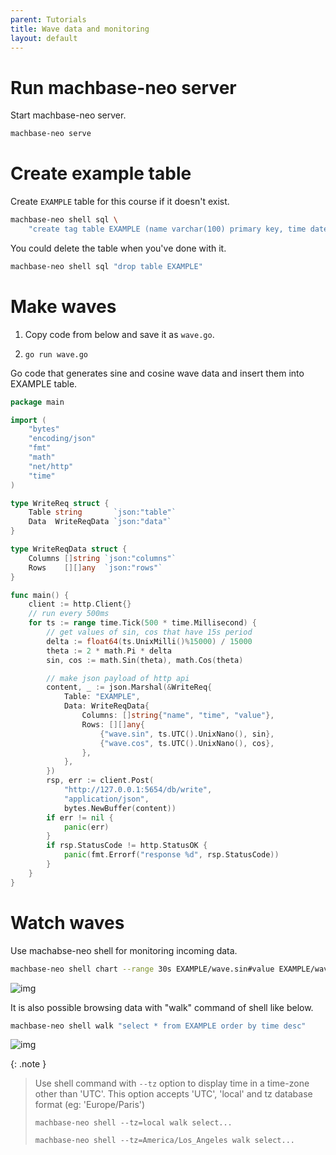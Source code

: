 ```yaml
---
parent: Tutorials
title: Wave data and monitoring
layout: default
---
```


# Run machbase-neo server

Start machbase-neo server.

```sh
machbase-neo serve
```

# Create example table

Create `EXAMPLE` table for this course if it doesn't exist.

```sh
machbase-neo shell sql \
    "create tag table EXAMPLE (name varchar(100) primary key, time datetime basetime, value double)"
```

You could delete the table when you've done with it.

```sh
machbase-neo shell sql "drop table EXAMPLE"
```

# Make waves

1. Copy code from below and save it as `wave.go`.

2. `go run wave.go`

Go code that generates sine and cosine wave data and insert them into EXAMPLE table.

```go
package main

import (
    "bytes"
    "encoding/json"
    "fmt"
    "math"
    "net/http"
    "time"
)

type WriteReq struct {
    Table string       `json:"table"`
    Data  WriteReqData `json:"data"`
}

type WriteReqData struct {
    Columns []string `json:"columns"`
    Rows    [][]any  `json:"rows"`
}

func main() {
    client := http.Client{}
    // run every 500ms
    for ts := range time.Tick(500 * time.Millisecond) {
        // get values of sin, cos that have 15s period
        delta := float64(ts.UnixMilli()%15000) / 15000
        theta := 2 * math.Pi * delta
        sin, cos := math.Sin(theta), math.Cos(theta)

        // make json payload of http api
        content, _ := json.Marshal(&WriteReq{
            Table: "EXAMPLE",
            Data: WriteReqData{
                Columns: []string{"name", "time", "value"},
                Rows: [][]any{
                    {"wave.sin", ts.UTC().UnixNano(), sin},
                    {"wave.cos", ts.UTC().UnixNano(), cos},
                },
            },
        })
        rsp, err := client.Post(
            "http://127.0.0.1:5654/db/write", 
            "application/json", 
            bytes.NewBuffer(content))
        if err != nil {
            panic(err)
        }
        if rsp.StatusCode != http.StatusOK {
            panic(fmt.Errorf("response %d", rsp.StatusCode))
        }
    }
}
```

# Watch waves

Use machabse-neo shell for monitoring incoming data.

```sh
machbase-neo shell chart --range 30s EXAMPLE/wave.sin#value EXAMPLE/wave.cos#value
```

![img](chart01.jpg)

It is also possible browsing data with "walk" command of shell like below.

```sh
machbase-neo shell walk "select * from EXAMPLE order by time desc"
```

![img](chart02.jpg)

{: .note }

> Use shell command with `--tz` option to display time in a time-zone other than 'UTC'. 
> This option accepts 'UTC', 'local' and tz database format (eg: 'Europe/Paris')
> 
> `machbase-neo shell --tz=local walk select...`
>
> `machbase-neo shell --tz=America/Los_Angeles walk select...`